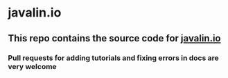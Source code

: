 # javalin.io
## This repo contains the source code for [javalin.io](https://javalin.io) 
### Pull requests for adding tutorials and fixing errors in docs are very welcome
